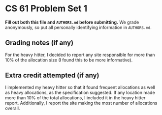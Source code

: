 CS 61 Problem Set 1
===================

**Fill out both this file and `AUTHORS.md` before submitting.** We grade
anonymously, so put all personally identifying information in `AUTHORS.md`.

Grading notes (if any)
----------------------
For the heavy hitter, I decided to report any site responsible for more than 
10% of the allocation size (I found this to be more informative).



Extra credit attempted (if any)
-------------------------------
I implemented my heavy hitter so that it found frequent allocations as well
as heavy allocations, as the specification suggested. If any location
made more than 10% of the total allocations, I included it in the heavy hitter
report. Additionally, I report the site making the most number of allocations
overall.
